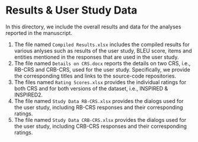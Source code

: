 # Results & User Study Data

In this directory, we include the overall results and data for the analyses reported in the manuscript. 

1. The file named `Compiled Results.xlsx` includes the compiled results for various anlyses such as results of the user study, BLEU score, items and entities mentioned in the responses that are used in the user study.
2. The file named `Details on CRS.docx` reports the details on two CRS, i.e., RB-CRS and CRB-CRS, used for the user study. Specifically, we provide the corresponding titles and links to the source-code repositories. 
3. The files named `Rating Scores.xlsx` provides the individual ratings for both CRS and for both versions of the dataset, i.e., INSPIRED & INSPIRED2.
4. The file named `Study Data RB-CRS.xlsx` provides the dialogs used for the user study, including RB-CRS responses and their corresponding ratings.
5. The file named `Study Data CRB-CRS.xlsx` provides the dialogs used for the user study, including CRB-CRS responses and their corresponding ratings.
